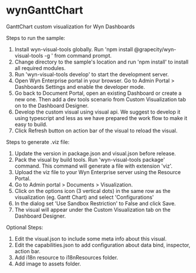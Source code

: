 # wynGanttChart
GanttChart custom visualization for Wyn Dashboards

Steps to run the sample:

1. Install wyn-visual-tools globally. Run 'npm install @grapecity/wyn-visual-tools -g ' from command prompt.
2. Change directory to the sample's location and run 'npm install' to install all required modules.
3. Run 'wyn-visual-tools develop' to start the development server.
4. Open Wyn Enterprise portal in your browser. Go to Admin Portal > Dashboards Settings and enable the developer mode.
5. Go back to Document Portal, open an existing Dashboard or create a new one. Then add a dev tools scenario from Custom Visualization tab on to the Dashboard Designer.
6. Develop the custom visual using visual api. We suggest to develop it using typescript and less as we have prepared the work flow to make it easy to build.
7. Click Refresh button on action bar of the visual to reload the visual.

Steps to generate .viz file:

1. Update the version in package.json and visual.json before release.
2. Pack the visual by build tools. Run 'wyn-visual-tools package' command. This command will generate a file with extension 'viz'.
3. Upload the viz file to your Wyn Enterprise server using the Resource Portal.
4. Go to Admin portal > Documents > Visualization.
5. Click on the options icon (3 vertical dots) in the same row as the visualization (eg. Gantt Chart) and select 'Configurations'
6. In the dialog set 'Use Sandbox Restriction' to False and click Save.
7. The visual will appear under the Custom Visualization tab on the Dashboard Designer.

Optional Steps:

1. Edit the visual.json to include some meta info about this visual.
2. Edit the capabilities.json to add configuration about data bind, inspector, action bar.
3. Add i18n resource to i18nResources folder.
4. Add image to assets folder.

